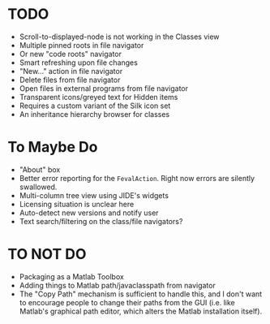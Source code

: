 TODO
=============

* Scroll-to-displayed-node is not working in the Classes view
* Multiple pinned roots in file navigator
 * Or new "code roots" navigator
* Smart refreshing upon file changes
* "New..." action in file navigator
* Delete files from file navigator
* Open files in external programs from file navigator
* Transparent icons/greyed text for Hidden items
 * Requires a custom variant of the Silk icon set
* An inheritance hierarchy browser for classes

# To Maybe Do

* "About" box
* Better error reporting for the `FevalAction`. Right now errors are silently swallowed.
* Multi-column tree view using JIDE's widgets
 * Licensing situation is unclear here
* Auto-detect new versions and notify user
* Text search/filtering on the class/file navigators?

# TO NOT DO

* Packaging as a Matlab Toolbox
* Adding things to Matlab path/javaclasspath from navigator
 * The "Copy Path" mechanism is sufficient to handle this, and I don't want to encourage people to change their paths from the GUI (i.e. like Matlab's graphical path editor, which alters the Matlab installation itself).
